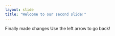 ```yaml
---
layout: slide
title: "Welcome to our second slide!"
---
```

Finally made changes
Use the left arrow to go back!
